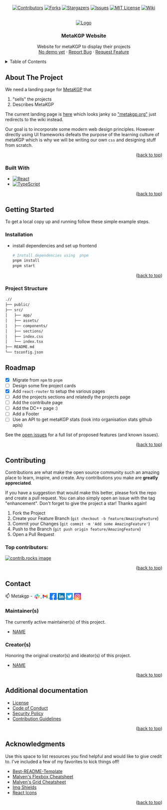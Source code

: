<!-- Improved compatibility of back to top link: See: https://github.com/othneildrew/Best-README-Template/pull/73 -->
<a id="readme-top"></a>
<!--
*** Thanks for checking out the Best-README-Template. If you have a suggestion
*** that would make this better, please fork the repo and create a pull request
*** or simply open an issue with the tag "enhancement".
*** Don't forget to give the project a star!
*** Thanks again! Now go create something AMAZING! :D
-->



<!-- PROJECT SHIELDS -->
<!--
*** I'm using markdown "reference style" links for readability.
*** Reference links are enclosed in brackets [ ] instead of parentheses ( ).
*** See the bottom of this document for the declaration of the reference variables
*** for contributors-url, forks-url, etc. This is an optional, concise syntax you may use.
*** https://www.markdownguide.org/basic-syntax/#reference-style-links
-->
<div id="top"></div>

<!-- PROJECT SHIELDS -->
<!-- https://www.markdownguide.org/basic-syntax/#reference-style-links-->
<div align="center">

[![Contributors][contributors-shield]][contributors-url]
[![Forks][forks-shield]][forks-url]
[![Stargazers][stars-shield]][stars-url]
[![Issues][issues-shield]][issues-url]
[![MIT License][license-shield]][license-url]
[![Wiki][wiki-shield]][wiki-url]

</div>

<!-- PROJECT LOGO -->
<br />
<div align="center">
  <a href="https://github.com/metakgp/metakgp.org">
    <img src="https://external-content.duckduckgo.com/iu/?u=https%3A%2F%2Favatars.githubusercontent.com%2Fu%2F11089056%3Fs%3D280%26v%3D4&f=1&nofb=1&ipt=256d00f50ccece811f04675b62fb37d0857a0bcd7f8e2fdc59483c08d2eed445&ipo=images" alt="Logo" width="80" height="80">
  </a>

  <h3 align="center">MetaKGP Website</h3>

  <p align="center">
    Website for metaKGP to display their projects
    <br />
    <a href="https://github.com/metakgp/metakgp.org">No demo yet</a>
    ·
    <a href="https://github.com/metakgp/metakgp.org/issues/new?labels=bug&template=bug-report---.md">Report Bug</a>
    ·
    <a href="https://github.com/metakgp/metakgp.org/issues/new?labels=enhancement&template=feature-request---.md">Request Feature</a>
  </p>
</div>

<!-- TABLE OF CONTENTS -->
<details>
<summary>Table of Contents</summary>

- [About The Project](#about-the-project)
  - [Built With](#built-with)
- [Getting Started](#getting-started)
  - [Prerequisites](#prerequisites)
  - [Installation](#installation)
- [Roadmap](#roadmap)
- [Contributing](#contributing)
- [Contact](#contact)
  - [Maintainer(s)](#maintainers)
  - [creators(s)](#creators)
- [Additional documentation](#additional-documentation)
- [Acknowledgments](#acknowledgments)

</details>

<!-- ABOUT THE PROJECT -->
## About The Project

We need a landing page for [MetaKGP](https://wiki.metakgp.org) that 

1. "sells" the projects
1. Describes MetaKGP

The current landing page is [here](https://metakgp.github.io/) which looks janky
so ["metakgp.org"](https://metakgp.org) just redirects to the wiki instead. 

Our goal is to incorporate some modern web design principles. However directly using UI
frameworks defeats the purpose of the learning culture of metaKGP which is why we will
be writing our own `css` and designing stuff from scratch.

<p align="right">(<a href="#readme-top">back to top</a>)</p>



### Built With

* [![React][React.js]][React-url]
* [![TypeScript][TypeScript]][TypeScript-url]

<p align="right">(<a href="#readme-top">back to top</a>)</p>



<!-- GETTING STARTED -->
## Getting Started

To get a local copy up and running follow these simple example steps.

### Installation

* install dependencies and set up frontend
  ```sh
  # Install dependencies using  pnpm
  pnpm install
  pnpm start

  ```

<p align="right">(<a href="#readme-top">back to top</a>)</p>

### Project Structure

```sh
.//
├── public/
├── src/
│   ├── app/
│   ├── assets/
│   ├── components/
│   ├── sections/
│   ├── index.css
│   └── index.tsx
├── README.md
└── tsconfig.json
```

<!-- ROADMAP -->
## Roadmap

- [x] Migrate from `npm` to `pnpm`
- [ ] Design some fire project cards
- [x] Add `react-router` to setup the various pages
- [ ] Add the projects sections and relatedly the projects page
- [ ] Add the contribute page
- [ ] Add the DC++ page :)
- [ ] Add a Footer
- [ ] Use an API to get metaKGP stats (look into organisation stats github apis)

See the [open issues](https://github.com/metakgp/metakgp.org/issues) for a full list of proposed features (and known issues).


<p align="right">(<a href="#readme-top">back to top</a>)</p>

<!-- CONTRIBUTING -->
## Contributing

Contributions are what make the open source community such an amazing place to learn, inspire, and create. Any contributions you make are **greatly appreciated**.

If you have a suggestion that would make this better, please fork the repo and create a pull request. You can also simply open an issue with the tag "enhancement".
Don't forget to give the project a star! Thanks again!

1. Fork the Project
2. Create your Feature Branch (`git checkout -b feature/AmazingFeature`)
3. Commit your Changes (`git commit -m 'Add some AmazingFeature'`)
4. Push to the Branch (`git push origin feature/AmazingFeature`)
5. Open a Pull Request

### Top contributors:

<a href="https://github.com/metakgp/metakgp.org/graphs/contributors">
  <img src="https://contrib.rocks/image?repo=metakgp/metakgp.org" alt="contrib.rocks image" />
</a>

<p align="right">(<a href="#readme-top">back to top</a>)</p>

## Contact

<p>
📫 Metakgp -
<a href="https://slack.metakgp.org">
  <img align="center" alt="Metakgp's slack invite" width="22px" src="https://raw.githubusercontent.com/edent/SuperTinyIcons/master/images/svg/slack.svg" />
</a>
<a href="mailto:metakgp@gmail.com">
  <img align="center" alt="Metakgp's email " width="22px" src="https://raw.githubusercontent.com/edent/SuperTinyIcons/master/images/svg/gmail.svg" />
</a>
<a href="https://www.facebook.com/metakgp">
  <img align="center" alt="metakgp's Facebook" width="22px" src="https://raw.githubusercontent.com/edent/SuperTinyIcons/master/images/svg/facebook.svg" />
</a>
<a href="https://www.linkedin.com/company/metakgp-org/">
  <img align="center" alt="metakgp's LinkedIn" width="22px" src="https://raw.githubusercontent.com/edent/SuperTinyIcons/master/images/svg/linkedin.svg" />
</a>
<a href="https://twitter.com/metakgp">
  <img align="center" alt="metakgp's Twitter " width="22px" src="https://raw.githubusercontent.com/edent/SuperTinyIcons/master/images/svg/twitter.svg" />
</a>
<a href="https://www.instagram.com/metakgp_/">
  <img align="center" alt="metakgp's Instagram" width="22px" src="https://raw.githubusercontent.com/edent/SuperTinyIcons/master/images/svg/instagram.svg" />
</a>
</p>

### Maintainer(s)

The currently active maintainer(s) of this project.

<!-- UPDATE -->
- [NAME](https://github.com/GITHUB_USERNAME)

### Creator(s)

Honoring the original creator(s) and ideator(s) of this project.

<!-- UPDATE -->
- [NAME](https://github.com/GITHUB_USERNAME)

<p align="right">(<a href="#top">back to top</a>)</p>

## Additional documentation

  - [License](/LICENSE)
  - [Code of Conduct](/.github/CODE_OF_CONDUCT.md)
  - [Security Policy](/.github/SECURITY.md)
  - [Contribution Guidelines](/.github/CONTRIBUTING.md)

<p align="right">(<a href="#top">back to top</a>)</p>

<!-- ACKNOWLEDGMENTS -->
## Acknowledgments

Use this space to list resources you find helpful and would like to give credit to. I've included a few of my favorites to kick things off!

* [Best-README-Template](https://github.com/othneildrew/Best-README-Template)
* [Malven's Flexbox Cheatsheet](https://flexbox.malven.co/)
* [Malven's Grid Cheatsheet](https://grid.malven.co/)
* [Img Shields](https://shields.io)
* [React Icons](https://react-icons.github.io/react-icons/search)

<p align="right">(<a href="#readme-top">back to top</a>)</p>




<!-- MARKDOWN LINKS & IMAGES -->

[wiki-shield]: https://custom-icon-badges.demolab.com/badge/metakgp_wiki-grey?logo=metakgp_logo&style=for-the-badge
[wiki-url]: https://wiki.metakgp.org
[slack-url]: https://slack.metakgp.org
[contributors-shield]: https://img.shields.io/github/contributors/metakgp/metakgp.org.svg?style=for-the-badge
[contributors-url]: https://github.com/metakgp/metakgp.org/graphs/contributors
[forks-shield]: https://img.shields.io/github/forks/metakgp/metakgp.org.svg?style=for-the-badge
[forks-url]: https://github.com/metakgp/metakgp.org/network/members
[stars-shield]: https://img.shields.io/github/stars/metakgp/metakgp.org.svg?style=for-the-badge
[stars-url]: https://github.com/metakgp/metakgp.org/stargazers
[issues-shield]: https://img.shields.io/github/issues/metakgp/metakgp.org.svg?style=for-the-badge
[issues-url]: https://github.com/metakgp/metakgp.org/issues
[license-shield]: https://img.shields.io/github/license/metakgp/metakgp.org.svg?style=for-the-badge
[license-url]: https://github.com/metakgp/metakgp.org/blob/master/LICENSE.txt
[linkedin-shield]: https://img.shields.io/badge/-LinkedIn-black.svg?style=for-the-badge&logo=linkedin&colorB=555
[linkedin-url]: https://linkedin.com/in/Majestic9169
[product-screenshot]: images/screenshot.png
[React.js]: https://img.shields.io/badge/React-20232A?style=for-the-badge&logo=react&logoColor=61DAFB
[React-url]: https://reactjs.org/
[TypeScript]: https://img.shields.io/badge/TypeScript-007ACC?style=for-the-badge&logo=typescript&logoColor=white
[TypeScript-url]: https://www.typescriptlang.org/

